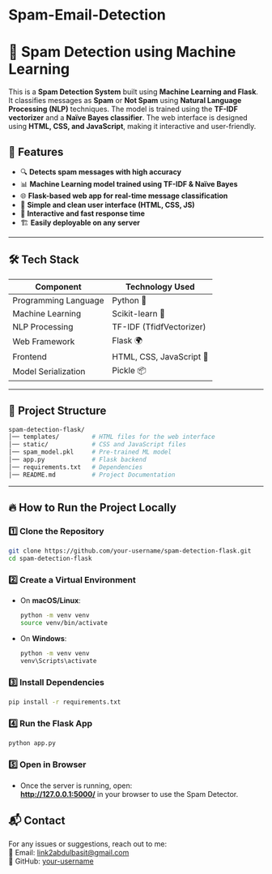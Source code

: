 # Spam-Email-Detection
# 📧 Spam Detection using Machine Learning

This is a **Spam Detection System** built using **Machine Learning and Flask**. It classifies messages as **Spam** or **Not Spam** using **Natural Language Processing (NLP)** techniques. The model is trained using the **TF-IDF vectorizer** and a **Naïve Bayes classifier**. The web interface is designed using **HTML, CSS, and JavaScript**, making it interactive and user-friendly.

## 🚀 Features
- 🔍 **Detects spam messages with high accuracy**
- 📊 **Machine Learning model trained using TF-IDF & Naïve Bayes**
- 🌐 **Flask-based web app for real-time message classification**
- 🎨 **Simple and clean user interface (HTML, CSS, JS)**
- 🔄 **Interactive and fast response time**
- 🏗️ **Easily deployable on any server**

---

## 🛠️ Tech Stack

| Component  | Technology Used |
|------------|----------------|
| Programming Language | Python 🐍 |
| Machine Learning | Scikit-learn 🤖 |
| NLP Processing | TF-IDF (TfidfVectorizer) |
| Web Framework | Flask 🌍 |
| Frontend | HTML, CSS, JavaScript 🎨 |
| Model Serialization | Pickle 📦 |

---

## 📂 Project Structure  
```bash
spam-detection-flask/
│── templates/         # HTML files for the web interface  
│── static/            # CSS and JavaScript files  
│── spam_model.pkl     # Pre-trained ML model  
│── app.py             # Flask backend  
│── requirements.txt   # Dependencies  
│── README.md          # Project Documentation  
```
---

## 🔥 How to Run the Project Locally  

### 1️⃣ Clone the Repository  
```bash
git clone https://github.com/your-username/spam-detection-flask.git
cd spam-detection-flask
```

### 2️⃣ Create a Virtual Environment  
- On **macOS/Linux**:  
  ```bash
  python -m venv venv
  source venv/bin/activate
  ```
- On **Windows**:  
  ```bash
  python -m venv venv
  venv\Scripts\activate
  ```

### 3️⃣ Install Dependencies  
```bash
pip install -r requirements.txt
```

### 4️⃣ Run the Flask App  
```bash
python app.py
```

### 5️⃣ Open in Browser  
- Once the server is running, open:  
  **http://127.0.0.1:5000/** in your browser to use the Spam Detector.


## 📬 Contact  
For any issues or suggestions, reach out to me:  
📧 Email: link2abdulbasit@gmail.com  
🔗 GitHub: [your-username](https://github.com/your-username) 
